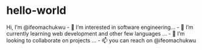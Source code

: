 # hello-world
Hi, I’m @ifeomachukwu - 👀 I’m interested in software engineering... - 🌱 I’m currently learning  web development and other few languages ... - 💞️ I’m looking to collaborate on projects ... - 📫 you can reach on @ifeomachukwu
